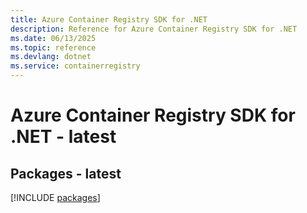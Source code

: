 ```yaml
---
title: Azure Container Registry SDK for .NET
description: Reference for Azure Container Registry SDK for .NET
ms.date: 06/13/2025
ms.topic: reference
ms.devlang: dotnet
ms.service: containerregistry
---
```

# Azure Container Registry SDK for .NET - latest
## Packages - latest
[!INCLUDE [packages](container-registry-index.md)]